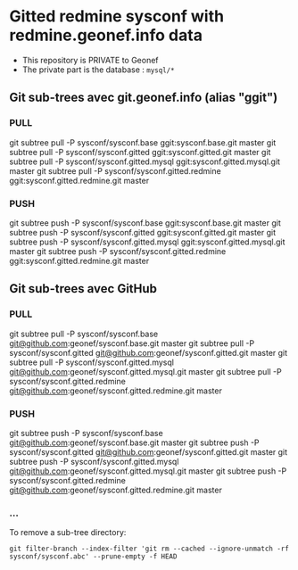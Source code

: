 # Gitted redmine sysconf with redmine.geonef.info data

* This repository is PRIVATE to Geonef
* The private part is the database : ```mysql/*```


## Git sub-trees avec git.geonef.info (alias "ggit")

### PULL
git subtree pull -P sysconf/sysconf.base ggit:sysconf.base.git master
git subtree pull -P sysconf/sysconf.gitted ggit:sysconf.gitted.git master
git subtree pull -P sysconf/sysconf.gitted.mysql ggit:sysconf.gitted.mysql.git master
git subtree pull -P sysconf/sysconf.gitted.redmine ggit:sysconf.gitted.redmine.git master

### PUSH
git subtree push -P sysconf/sysconf.base ggit:sysconf.base.git master
git subtree push -P sysconf/sysconf.gitted ggit:sysconf.gitted.git master
git subtree push -P sysconf/sysconf.gitted.mysql ggit:sysconf.gitted.mysql.git master
git subtree push -P sysconf/sysconf.gitted.redmine ggit:sysconf.gitted.redmine.git master


## Git sub-trees avec GitHub

### PULL
git subtree pull -P sysconf/sysconf.base git@github.com:geonef/sysconf.base.git master
git subtree pull -P sysconf/sysconf.gitted git@github.com:geonef/sysconf.gitted.git master
git subtree pull -P sysconf/sysconf.gitted.mysql git@github.com:geonef/sysconf.gitted.mysql.git master
git subtree pull -P sysconf/sysconf.gitted.redmine git@github.com:geonef/sysconf.gitted.redmine.git master

### PUSH

git subtree push -P sysconf/sysconf.base git@github.com:geonef/sysconf.base.git master
git subtree push -P sysconf/sysconf.gitted git@github.com:geonef/sysconf.gitted.git master
git subtree push -P sysconf/sysconf.gitted.mysql git@github.com:geonef/sysconf.gitted.mysql.git master
git subtree push -P sysconf/sysconf.gitted.redmine git@github.com:geonef/sysconf.gitted.redmine.git master


### ...

To remove a sub-tree directory:
```
git filter-branch --index-filter 'git rm --cached --ignore-unmatch -rf sysconf/sysconf.abc' --prune-empty -f HEAD
```
